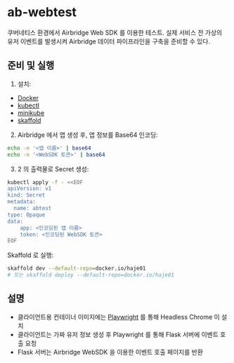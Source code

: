 # ab-webtest
쿠버네티스 환경에서 Airbridge Web SDK 를 이용한 테스트. 실제 서비스 전 가상의 유저 이벤트를 발생시켜 Airbridge 데이터 파이프라인을 구축을 준비할 수 있다.

## 준비 및 실행

1. 설치: 
- [Docker](https://docs.docker.com/engine/install/ubuntu/)
- [kubectl](https://kubernetes.io/docs/tasks/tools/install-kubectl-linux/)
- [minikube](https://minikube.sigs.k8s.io/docs/start/)
- [skaffold](https://skaffold.dev/)

2. Airbridge 에서 앱 생성 후, 앱 정보를 Base64 인코딩:

```bash
echo -n '<앱 이름>' | base64
echo -n '<WebSDK 토큰>' | base64
```

3. 2 의 출력물로 Secret 생성:
```bash
kubectl apply -f - <<EOF 
apiVersion: v1
kind: Secret 
metadata:
  name: abtest
type: Opaque 
data:
    app: <인코딩된 앱 이름>
    token: <인코딩된 WebSDK 토큰>
EOF
```

Skaffold 로 실행:
```bash
skaffold dev --default-repo=docker.io/haje01
# 또는 skaffold deploy --default-repo=docker.io/haje01
```

## 설명

- 클라이언트용 컨테이너 이미지에는 [Playwright](https://playwright.dev/) 를 통해 Headless Chrome 이 설치
- 클라이언트는 가짜 유저 정보 생성 후 Playwright 를 통해 Flask 서버에 이벤트 호출 요청 
- Flask 서버는 Airbridge WebSDK 을 이용한 이벤트 호출 페이지를 반환
